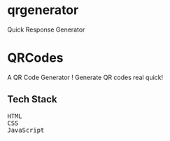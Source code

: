 # qrgenerator
Quick Response Generator

# QRCodes
A QR Code Generator ! Generate QR codes real quick!

## Tech Stack
<pre>
HTML
CSS
JavaScript
</pre>
